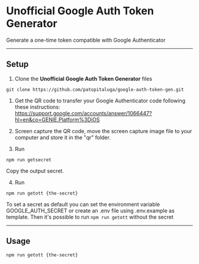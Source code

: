 # Unofficial Google Auth Token Generator

Generate a one-time token compatible with Google Authenticator

------

## Setup

1. Clone the **Unofficial Google Auth Token Generator** files
```
git clone https://github.com/patopitaluga/google-auth-token-gen.git
```

1. Get the QR code to transfer your Google Authenticator code following these instructions: https://support.google.com/accounts/answer/1066447?hl=en&co=GENIE.Platform%3DiOS

2. Screen capture the QR code, move the screen capture image file to your computer and store it in the "qr" folder.

3. Run

```
npm run getsecret
```

Copy the output secret.

4. Run

```
npm run getott {the-secret}
```

To set a secret as default you can set the environment variable GOOGLE_AUTH_SECRET or create an .env file using .env.example as template. Then it's possible to run `npm run getott` without the secret

---

## Usage

```
npm run getott {the-secret}
```

